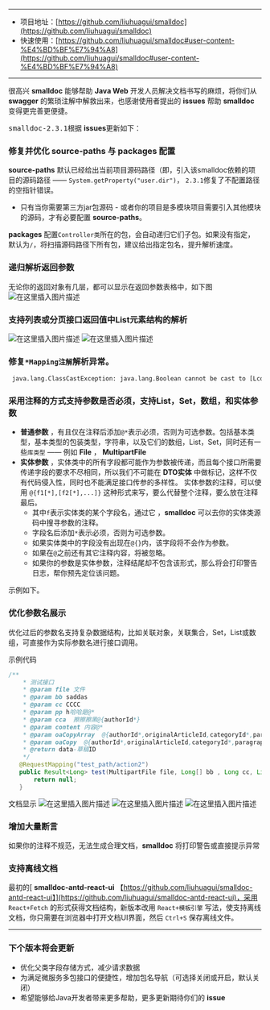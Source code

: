 ﻿---
- 项目地址：[https://github.com/liuhuagui/smalldoc](https://github.com/liuhuagui/smalldoc)
- 快速使用：[https://github.com/liuhuagui/smalldoc#user-content-%E4%BD%BF%E7%94%A8](https://github.com/liuhuagui/smalldoc#user-content-%E4%BD%BF%E7%94%A8)
---
很高兴 **smalldoc** 能够帮助 **Java Web** 开发人员解决文档书写的麻烦，将你们从 **swagger** 的繁琐注解中解救出来，也感谢使用者提出的 **issues** 帮助 **smalldoc** 变得更完善更便捷。

<kbd>smalldoc-2.3.1</kbd>根据 **issues**更新如下：
### 修复并优化 **source-paths** 与 **packages** 配置
 **source-paths** 默认已经给出当前项目源码路径（即，引入该smalldoc依赖的项目的源码路径 —— `System.getProperty("user.dir")`， `2.3.1`修复了不配置路径的空指针错误。
   - 只有当你需要第三方jar包源码
    - 或者你的项目是多模块项目需要引入其他模块的源码，才有必要配置 **source-paths**。
  
  **packages** 配置`Controller类`所在的包，会自动递归它们子包。如果没有指定，默认为`/`，将扫描源码路径下所有包，建议给出指定包名，提升解析速度。
### 递归解析返回参数
   无论你的返回对象有几层，都可以显示在返回参数表格中，如下图
  ![在这里插入图片描述](https://img-blog.csdnimg.cn/2019102617262937.png?x-oss-process=image/watermark,type_ZmFuZ3poZW5naGVpdGk,shadow_10,text_aHR0cHM6Ly9ibG9nLmNzZG4ubmV0L3FxXzMyMzMxMDcz,size_16,color_FFFFFF,t_70)
### 支持列表或分页接口返回值中List元素结构的解析
   ![在这里插入图片描述](https://img-blog.csdnimg.cn/20191026172831104.png)
   ![在这里插入图片描述](https://img-blog.csdnimg.cn/20191026172904601.png?x-oss-process=image/watermark,type_ZmFuZ3poZW5naGVpdGk,shadow_10,text_aHR0cHM6Ly9ibG9nLmNzZG4ubmV0L3FxXzMyMzMxMDcz,size_16,color_FFFFFF,t_70)
### 修复`*Mapping注解`解析异常。
 ```xml
  java.lang.ClassCastException: java.lang.Boolean cannot be cast to [Lcom.sun.javadoc.AnnotationValue;
  ```
### 采用注释的方式支持参数是否必须，支持List，Set，数组，和实体参数
- **普通参数** ，有且仅在注释后添加`@*`表示必须，否则为可选参数。包括基本类型，基本类型的包装类型，字符串，以及它们的数组，List，Set，同时还有一些`库类型` —— 例如 **File** ， **MultipartFile**
- **实体参数** ，实体类中的所有字段都可能作为参数被传递，而且每个接口所需要传递字段的要求不尽相同，所以我们不可能在 **DTO实体** 中做标记，这样不仅有代码侵入性，同时也不能满足接口传参的多样性。
实体参数的注释，可以使用 `@{f1[*],[f2[*],...]}` 这种形式来写，要么代替整个注释，要么放在注释最后。
     - 其中`f`表示实体类的某个字段名，通过它 ，**smalldoc** 可以去你的实体类源码中搜寻参数的注释。
     - 字段名后添加`*`表示必须，否则为可选参数。
     - 如果实体类中的字段没有出现在`@{}`内，该字段将不会作为参数。
     - 如果在`@`之前还有其它注释内容，将被忽略。
     - 如果你的参数是实体参数，注释结尾却不包含该形式，那么将会打印警告日志，帮你预先定位该问题。
  
 示例如下。
 ### 优化参数名展示
 优化过后的参数名支持复杂数据结构，比如关联对象，关联集合，Set，List或数组，可直接作为实际参数名进行接口调用。
  
 示例代码
 ```java
 /**
     * 测试接口
     * @param file 文件
     * @param bb saddas
     * @param cc CCCC
     * @param pp h哈哈是@*
     * @param cca  擦擦擦黑@{authorId*}
     * @param content 内容@*
     * @param oaCopyArray  @{authorId*,originalArticleId,categoryId*,paragraph.content}
     * @param oaCopy  @{authorId*,originalArticleId,categoryId*,paragraph.content}
     * @return data-草稿ID
     */
    @RequestMapping("test_path/action2")
    public Result<Long> test(MultipartFile file, Long[] bb , Long cc, List<String> pp, String content, List<OriginalArticleCopy> cca, OriginalArticleCopy[] oaCopyArray, OriginalArticleCopy oaCopy, HttpServletRequest request) {
        return null;
    }
 ```
 文档显示
 ![在这里插入图片描述](https://img-blog.csdnimg.cn/20191026192124876.png?x-oss-process=image/watermark,type_ZmFuZ3poZW5naGVpdGk,shadow_10,text_aHR0cHM6Ly9ibG9nLmNzZG4ubmV0L3FxXzMyMzMxMDcz,size_16,color_FFFFFF,t_70)
![在这里插入图片描述](https://img-blog.csdnimg.cn/20191026192205903.png?x-oss-process=image/watermark,type_ZmFuZ3poZW5naGVpdGk,shadow_10,text_aHR0cHM6Ly9ibG9nLmNzZG4ubmV0L3FxXzMyMzMxMDcz,size_16,color_FFFFFF,t_70)
![在这里插入图片描述](https://img-blog.csdnimg.cn/20191026192222944.png?x-oss-process=image/watermark,type_ZmFuZ3poZW5naGVpdGk,shadow_10,text_aHR0cHM6Ly9ibG9nLmNzZG4ubmV0L3FxXzMyMzMxMDcz,size_16,color_FFFFFF,t_70)
### 增加大量断言
如果你的注释不规范，无法生成合理文档，**smalldoc** 将打印警告或直接提示异常
### 支持离线文档
最初的[ **smalldoc-antd-react-ui** 【https://github.com/liuhuagui/smalldoc-antd-react-ui】](https://github.com/liuhuagui/smalldoc-antd-react-ui)，采用 `React+Fetch` 的形式获得文档结构，新版本改用
`React+模板引擎` 写法，使支持离线文档，你只需要在浏览器中打开文档UI界面，然后 `Ctrl+S` 保存离线文件。

---
### 下个版本将会更新
- 优化父类字段存储方式，减少请求数据
- 为满足微服务多包接口的便捷性，增加包名导航（可选择关闭或开启，默认关闭）
- 希望能够给Java开发者带来更多帮助，更多更新期待你们的 **issue**
